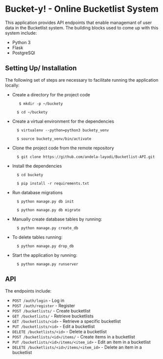 # Bucket-y! - Online Bucketlist System
This application provides API endpoints that enable managemant of user data in the Bucketlist system.
The building blocks used to come up with this system include:
* Python 3
* Flask
* PostgreSQl

## Setting Up/ Installation
The following set of steps are necessary to facilitate running the application locally:
* Create a directory for the project code

         $ mkdir -p ~/buckety

        $ cd ~/buckety

* Create a virtual environment for the dependencies

        $ virtualenv --python=python3 buckety_venv

        $ source buckety_venv/bin/activate

* Clone the project code from the remote repository

        $ git clone https://github.com/andela-layodi/Bucketlist-API.git

* Install the dependencies

        $ cd buckety

        $ pip install -r requirements.txt

* Run database migrations

        $ python manage.py db init

        $ python manage.py db migrate

* Manually create database tables by running:

        $ python manage.py create_db

* To delete tables running:

        $ python manage.py drop_db

* Start the application by running:

        $ python manage.py runserver

## API
The endpoints include:
* `POST /auth/login` - Log in
* `POST /auth/register` - Register
* `POST /bucketlists/` - Create bucketlist
* `GET /bucketlists/` - Retrieve bucketlists
* `GET /bucketlists/<id>` - Retrieve a specific bucketlist
* `PUT /bucketlists/<id>` - Edit a bucketlist
* `DELETE /bucketlists/<id>` - Delete a bucketlist
* `POST /bucketlists/<id>/items/` - Create items in a bucketlist
* `PUT /bucketlists/<id>/items/<item_id>` - Edit an item in a bucketlist
* `DELETE /bucketlists/<id>/items/<item_id>` - Delete an item in a bucketlist
